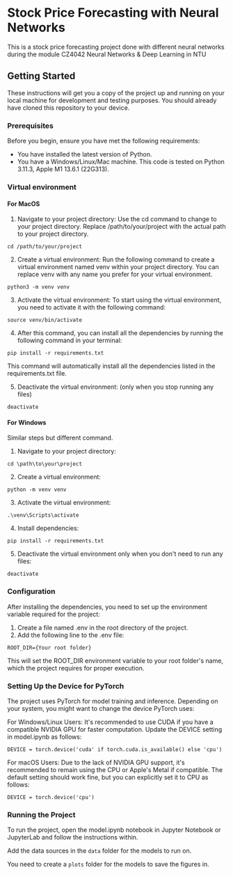 # Stock Price Forecasting with Neural Networks

This is a stock price forecasting project done with different neural networks during the module CZ4042 Neural Networks &amp; Deep Learning in NTU

## Getting Started

These instructions will get you a copy of the project up and running on your local machine for development and testing purposes. You should already have cloned this repository to your device.

### Prerequisites

Before you begin, ensure you have met the following requirements:
* You have installed the latest version of Python.
* You have a Windows/Linux/Mac machine. This code is tested on Python 3.11.3, Apple M1 13.6.1 (22G313).

### Virtual environment

#### For MacOS
1. Navigate to your project directory: Use the cd command to change to your project directory. Replace /path/to/your/project with the actual path to your project directory.

`cd /path/to/your/project`

2. Create a virtual environment: Run the following command to create a virtual environment named venv within your project directory. You can replace venv with any name you prefer for your virtual environment.

`python3 -m venv venv`

3. Activate the virtual environment: To start using the virtual environment, you need to activate it with the following command:

`source venv/bin/activate`

4. After this command, you can install all the dependencies by running the following command in your terminal:

`pip install -r requirements.txt`

This command will automatically install all the dependencies listed in the requirements.txt file.

5. Deactivate the virtual environment: (only when you stop running any files)

`deactivate`

#### For Windows

Similar steps but different command.

1. Navigate to your project directory:

`cd \path\to\your\project`

2. Create a virtual environment:

`python -m venv venv`

3. Activate the virtual environment:

`.\venv\Scripts\activate`

4. Install dependencies:

`pip install -r requirements.txt`

5. Deactivate the virtual environment only when you don't need to run any files:

`deactivate`

### Configuration

After installing the dependencies, you need to set up the environment variable required for the project:

1. Create a file named .env in the root directory of the project.
2. Add the following line to the .env file:

`ROOT_DIR={Your root folder}`

This will set the ROOT_DIR environment variable to your root folder's name, which the project requires for proper execution.

### Setting Up the Device for PyTorch

The project uses PyTorch for model training and inference. Depending on your system, you might want to change the device PyTorch uses:

For Windows/Linux Users: It's recommended to use CUDA if you have a compatible NVIDIA GPU for faster computation. Update the DEVICE setting in model.ipynb as follows:

`DEVICE = torch.device('cuda' if torch.cuda.is_available() else 'cpu')`

For macOS Users: Due to the lack of NVIDIA GPU support, it's recommended to remain using the CPU or Apple's Metal if compatible. The default setting should work fine, but you can explicitly set it to CPU as follows:

`DEVICE = torch.device('cpu')`

### Running the Project

To run the project, open the model.ipynb notebook in Jupyter Notebook or JupyterLab and follow the instructions within.

Add the data sources in the `data` folder for the models to run on.

You need to create a `plots` folder for the models to save the figures in.